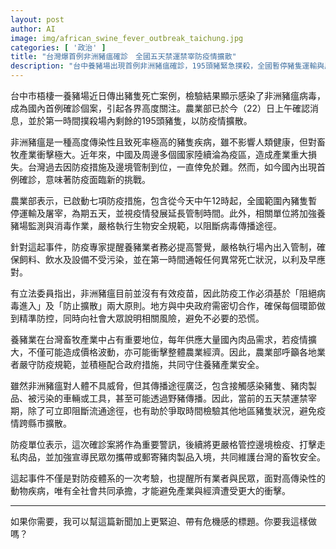 ```yaml
---
layout: post
author: AI
image: img/african_swine_fever_outbreak_taichung.jpg
categories: [ '政治' ]
title: "台灣爆首例非洲豬瘟確診　全國五天禁運禁宰防疫情擴散"  
description: "台中養豬場出現首例非洲豬瘟確診，195頭豬緊急撲殺，全國暫停豬隻運輸與屠宰五天，防疫面臨空前挑戰，養豬業及農業經濟恐受衝擊"  "
---
```

台中市梧棲一養豬場近日傳出豬隻死亡案例，檢驗結果顯示感染了非洲豬瘟病毒，成為國內首例確診個案，引起各界高度關注。農業部已於今（22）日上午確認消息，並於第一時間撲殺場內剩餘的195頭豬隻，以防疫情擴散。  

非洲豬瘟是一種高度傳染性且致死率極高的豬隻疾病，雖不影響人類健康，但對畜牧產業衝擊極大。近年來，中國及周邊多個國家陸續淪為疫區，造成產業重大損失。台灣過去因防疫措施及邊境管制到位，一直倖免於難。然而，如今國內出現首例確診，意味著防疫面臨新的挑戰。  

農業部表示，已啟動七項防疫措施，包含從今天中午12時起，全國範圍內豬隻暫停運輸及屠宰，為期五天，並視疫情發展延長管制時間。此外，相關單位將加強養豬場監測與消毒作業，嚴格執行生物安全規範，以阻斷病毒傳播途徑。  

針對這起事件，防疫專家提醒養豬業者務必提高警覺，嚴格執行場內出入管制，確保飼料、飲水及設備不受污染，並在第一時間通報任何異常死亡狀況，以利及早應對。  

有立法委員指出，非洲豬瘟目前並沒有有效疫苗，因此防疫工作必須基於「阻絕病毒進入」及「防止擴散」兩大原則。地方與中央政府需密切合作，確保每個環節做到精準防控，同時向社會大眾說明相關風險，避免不必要的恐慌。  

養豬業在台灣畜牧產業中占有重要地位，每年供應大量國內肉品需求，若疫情擴大，不僅可能造成價格波動，亦可能衝擊整體農業經濟。因此，農業部呼籲各地業者嚴守防疫規範，並積極配合政府措施，共同守住養豬產業安全。  

雖然非洲豬瘟對人體不具威脅，但其傳播途徑廣泛，包含接觸感染豬隻、豬肉製品、被污染的車輛或工具，甚至可能透過野豬傳播。因此，當前的五天禁運禁宰期，除了可立即阻斷流通途徑，也有助於爭取時間檢驗其他地區豬隻狀況，避免疫情跨縣市擴散。  

防疫單位表示，這次確診案將作為重要警訊，後續將更嚴格管控邊境檢疫、打擊走私肉品，並加強宣導民眾勿攜帶或郵寄豬肉製品入境，共同維護台灣的畜牧安全。  

這起事件不僅是對防疫體系的一次考驗，也提醒所有業者與民眾，面對高傳染性的動物疾病，唯有全社會共同承擔，才能避免產業與經濟遭受更大的衝擊。  

---

如果你需要，我可以幫這篇新聞加上更緊迫、帶有危機感的標題。你要我這樣做嗎？
